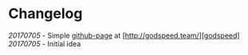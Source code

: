 Changelog
=========

 *20170705* - Simple [github-page][gh-pages] at [http://godspeed.team/][godspeed]  
 *20170705* - Initial idea

[godspeed]: http://godspeed.team/ "Godspeed team"
[gh-pages]: http://pages.github.io/  "Github Pages"
